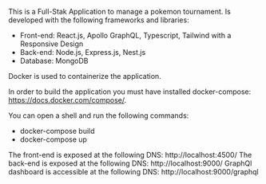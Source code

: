 This is a Full-Stak Application to manage a pokemon tournament.
Is developed with the following frameworks and libraries:
- Front-end: React.js, Apollo GraphQL, Typescript, Tailwind with a Responsive Design
- Back-end: Node.js, Express.js, Nest.js
- Database: MongoDB

Docker is used to containerize the application.

In order to build the application you must have installed docker-compose: https://docs.docker.com/compose/.

You can open a shell and run the following commands: 
- docker-compose build
- docker-compose up

The front-end is exposed at the following DNS: http://localhost:4500/
The back-end is exposed at the following DNS: http://localhost:9000/
GraphQl dashboard is accessible at the following DNS: http://localhost:9000/graphql
